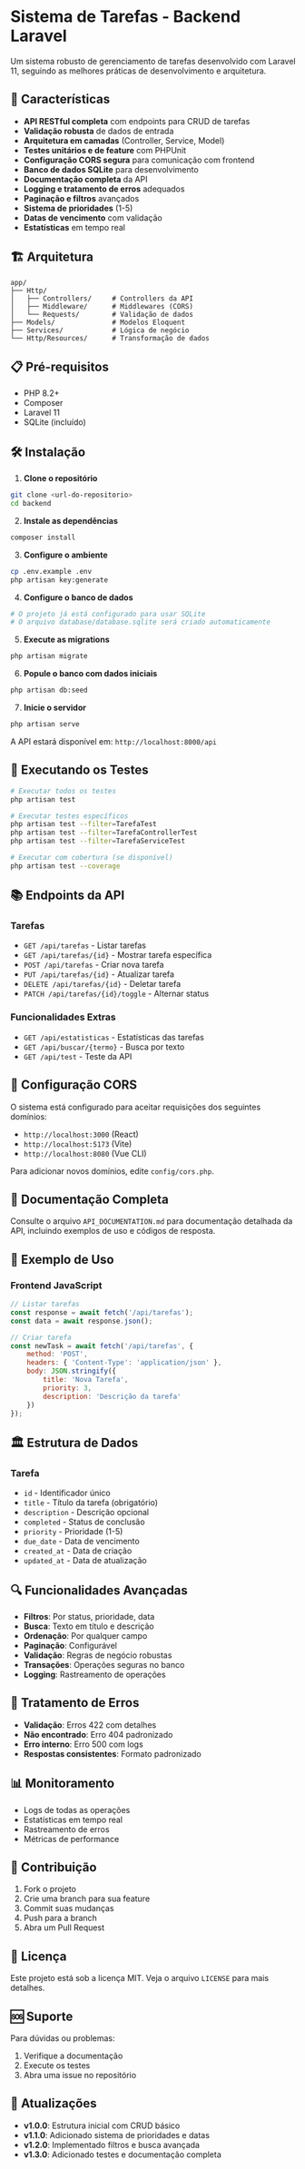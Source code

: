 # Sistema de Tarefas - Backend Laravel

Um sistema robusto de gerenciamento de tarefas desenvolvido com Laravel 11, seguindo as melhores práticas de desenvolvimento e arquitetura.

## 🚀 Características

- **API RESTful completa** com endpoints para CRUD de tarefas
- **Validação robusta** de dados de entrada
- **Arquitetura em camadas** (Controller, Service, Model)
- **Testes unitários e de feature** com PHPUnit
- **Configuração CORS segura** para comunicação com frontend
- **Banco de dados SQLite** para desenvolvimento
- **Documentação completa** da API
- **Logging e tratamento de erros** adequados
- **Paginação e filtros** avançados
- **Sistema de prioridades** (1-5)
- **Datas de vencimento** com validação
- **Estatísticas** em tempo real

## 🏗️ Arquitetura

```
app/
├── Http/
│   ├── Controllers/     # Controllers da API
│   ├── Middleware/      # Middlewares (CORS)
│   └── Requests/        # Validação de dados
├── Models/              # Modelos Eloquent
├── Services/            # Lógica de negócio
└── Http/Resources/      # Transformação de dados
```

## 📋 Pré-requisitos

- PHP 8.2+
- Composer
- Laravel 11
- SQLite (incluído)

## 🛠️ Instalação

1. **Clone o repositório**
```bash
git clone <url-do-repositorio>
cd backend
```

2. **Instale as dependências**
```bash
composer install
```

3. **Configure o ambiente**
```bash
cp .env.example .env
php artisan key:generate
```

4. **Configure o banco de dados**
```bash
# O projeto já está configurado para usar SQLite
# O arquivo database/database.sqlite será criado automaticamente
```

5. **Execute as migrations**
```bash
php artisan migrate
```

6. **Popule o banco com dados iniciais**
```bash
php artisan db:seed
```

7. **Inicie o servidor**
```bash
php artisan serve
```

A API estará disponível em: `http://localhost:8000/api`

## 🧪 Executando os Testes

```bash
# Executar todos os testes
php artisan test

# Executar testes específicos
php artisan test --filter=TarefaTest
php artisan test --filter=TarefaControllerTest
php artisan test --filter=TarefaServiceTest

# Executar com cobertura (se disponível)
php artisan test --coverage
```

## 📚 Endpoints da API

### Tarefas
- `GET /api/tarefas` - Listar tarefas
- `GET /api/tarefas/{id}` - Mostrar tarefa específica
- `POST /api/tarefas` - Criar nova tarefa
- `PUT /api/tarefas/{id}` - Atualizar tarefa
- `DELETE /api/tarefas/{id}` - Deletar tarefa
- `PATCH /api/tarefas/{id}/toggle` - Alternar status

### Funcionalidades Extras
- `GET /api/estatisticas` - Estatísticas das tarefas
- `GET /api/buscar/{termo}` - Busca por texto
- `GET /api/test` - Teste da API

## 🔧 Configuração CORS

O sistema está configurado para aceitar requisições dos seguintes domínios:
- `http://localhost:3000` (React)
- `http://localhost:5173` (Vite)
- `http://localhost:8080` (Vue CLI)

Para adicionar novos domínios, edite `config/cors.php`.

## 📖 Documentação Completa

Consulte o arquivo `API_DOCUMENTATION.md` para documentação detalhada da API, incluindo exemplos de uso e códigos de resposta.

## 🎯 Exemplo de Uso

### Frontend JavaScript

```javascript
// Listar tarefas
const response = await fetch('/api/tarefas');
const data = await response.json();

// Criar tarefa
const newTask = await fetch('/api/tarefas', {
    method: 'POST',
    headers: { 'Content-Type': 'application/json' },
    body: JSON.stringify({
        title: 'Nova Tarefa',
        priority: 3,
        description: 'Descrição da tarefa'
    })
});
```

## 🏛️ Estrutura de Dados

### Tarefa
- `id` - Identificador único
- `title` - Título da tarefa (obrigatório)
- `description` - Descrição opcional
- `completed` - Status de conclusão
- `priority` - Prioridade (1-5)
- `due_date` - Data de vencimento
- `created_at` - Data de criação
- `updated_at` - Data de atualização

## 🔍 Funcionalidades Avançadas

- **Filtros**: Por status, prioridade, data
- **Busca**: Texto em título e descrição
- **Ordenação**: Por qualquer campo
- **Paginação**: Configurável
- **Validação**: Regras de negócio robustas
- **Transações**: Operações seguras no banco
- **Logging**: Rastreamento de operações

## 🚨 Tratamento de Erros

- **Validação**: Erros 422 com detalhes
- **Não encontrado**: Erro 404 padronizado
- **Erro interno**: Erro 500 com logs
- **Respostas consistentes**: Formato padronizado

## 📊 Monitoramento

- Logs de todas as operações
- Estatísticas em tempo real
- Rastreamento de erros
- Métricas de performance

## 🤝 Contribuição

1. Fork o projeto
2. Crie uma branch para sua feature
3. Commit suas mudanças
4. Push para a branch
5. Abra um Pull Request

## 📄 Licença

Este projeto está sob a licença MIT. Veja o arquivo `LICENSE` para mais detalhes.

## 🆘 Suporte

Para dúvidas ou problemas:
1. Verifique a documentação
2. Execute os testes
3. Abra uma issue no repositório

## 🔄 Atualizações

- **v1.0.0**: Estrutura inicial com CRUD básico
- **v1.1.0**: Adicionado sistema de prioridades e datas
- **v1.2.0**: Implementado filtros e busca avançada
- **v1.3.0**: Adicionado testes e documentação completa
